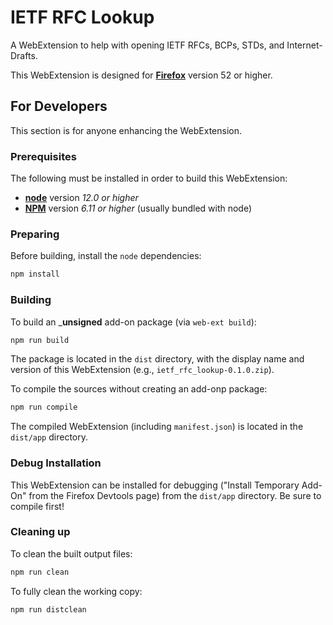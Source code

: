 # IETF RFC Lookup #

A WebExtension to help with opening IETF RFCs, BCPs, STDs, and Internet-Drafts.

This WebExtension is designed for [**Firefox**](https://firefox.com) version 52 or higher.

## For Developers

This section is for anyone enhancing the WebExtension.

### Prerequisites

The following must be installed in order to build this WebExtension:

* **[node](https://nodejs.org)** version _12.0 or higher_
* **[NPM](https://npmjs.com)** version _6.11 or higher_ (usually bundled with node)

### Preparing

Before building, install the `node` dependencies:

```bash
npm install
```

### Building

To build an _**unsigned** add-on package (via `web-ext build`):

```bash
npm run build
```

The package is located in the `dist` directory, with the display name and version of this WebExtension (e.g., `ietf_rfc_lookup-0.1.0.zip`).

To compile the sources without creating an add-onp package:

```bash
npm run compile
```

The compiled WebExtension (including `manifest.json`) is located in the `dist/app` directory.

### Debug Installation

This WebExtension can be installed for debugging ("Install Temporary Add-On" from the Firefox Devtools page) from the `dist/app` directory.  Be sure to compile first!

### Cleaning up

To clean the built output files:

```bash
npm run clean
```

To fully clean the working copy:

```bash
npm run distclean
```
